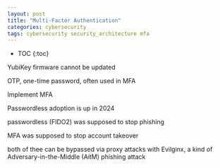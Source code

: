 ```yaml
---
layout: post
title: "Multi-Factor Authentication"
categories: cybersecurity
tags: cybersecurity security_architecture mfa
---
```


* TOC
{:toc}



YubiKey
firmware cannot be updated



OTP, one-time password, often used in MFA

Implement MFA

Passwordless adoption is up in 2024

passwordless (FIDO2) was supposed to stop phishing 

MFA was supposed to stop account takeover

both of thee can be bypassed via proxy attacks with Evilginx, a kind of Adversary-in-the-Middle (AitM) phishing attack


